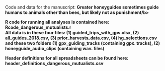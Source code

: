 Code and data for the manuscript: <b>Greater honeyguides sometimes guide humans to animals other than bees, but likely not as punishment/b>

R code for running all analyses is contained here: <b>Rcode_dangerous_mutualists.r</b> <br>
All data is in these four files: <b>(1) guided_trips_with_gps.xlsx, (2) all_guides_2018.csv, (3) prior_harvests_data.csv, (4) hg_selections.csv </b> <br> 
and these two folders <b> (1) gpx_guiding_tracks (containing gpx. tracks), (2) honeyguide_audio_clips (containing wav. files) </b> <br> 

Header definitions for all spreadsheets can be found here: <b>header_definitions_dangerous_mutualists.csv</b>
